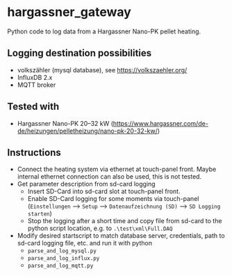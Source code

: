 # hargassner_gateway
Python code to log data from a Hargassner Nano-PK pellet heating.

## Logging destination possibilities
* volkszähler (mysql database), see https://volkszaehler.org/
* InfluxDB 2.x
* MQTT broker


## Tested with
* Hargassner Nano-PK 20–32 kW (https://www.hargassner.com/de-de/heizungen/pelletheizung/nano-pk-20-32-kw/)

## Instructions
* Connect the heating system via ethernet at touch-panel front. Maybe internal ethernet connection can also be used, this is not tested.
* Get parameter description from sd-card logging
  * Insert SD-Card into sd-card slot at touch-panel front.
  * Enable SD-Card logging for some moments via touch-panel (```Einstellungen``` --> ```Setup``` --> ```Datenaufzeichnung (SD)``` --> ```SD Logging starten```)
  * Stop the logging after a short time and copy file from sd-card to the python script location, e.g. to ```.\test\xml\Full.DAQ```
* Modify desired startscript to match database server, credentials, path to sd-card logging file, etc. and run it with python
  * ```parse_and_log_mysql.py```
  * ```parse_and_log_influx.py```
  * ```parse_and_log_mqtt.py```
